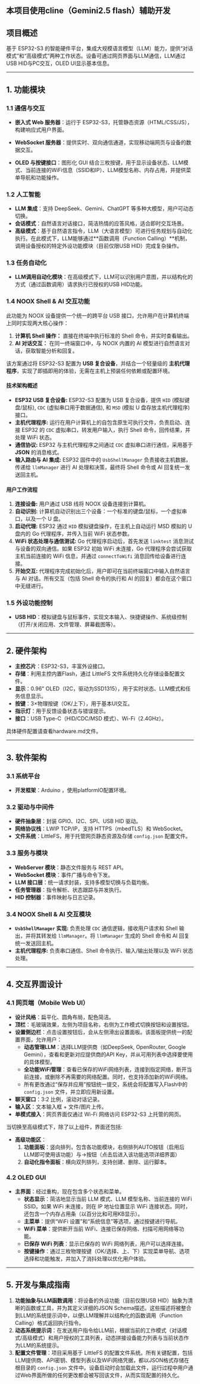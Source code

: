 ## 本项目使用cline（Gemini2.5 flash）辅助开发
## 项目概述

基于 ESP32-S3 的智能硬件平台，集成大规模语言模型（LLM）能力，提供“对话模式”和“高级模式”两种工作状态。设备可通过网页界面与LLM通信，LLM通过USB HID与PC交互，OLED UI显示基本信息。

---

## 1. 功能模块

### 1.1 通信与交互

- **嵌入式 Web 服务器**：运行于 ESP32-S3，托管静态资源（HTML/CSS/JS），构建响应式用户界面。

- **WebSocket 服务器**：提供实时、双向通信通道，实现移动端网页与设备的数据交互。

- **OLED 与按键接口**：图形化 GUI 结合三枚按键，用于显示设备状态、LLM模式、当前连接的WiFi信息（SSID和IP）、LLM模型名称、内存占用，并提供菜单导航和功能操作。

### 1.2 人工智能

- **LLM 集成**：支持 DeepSeek、Gemini、ChatGPT 等多种大模型，用户可动态切换。
- **会话模式**：自然语言对话接口，简洁热情的应答风格，适合即时交互场景。
- **高级模式**：基于自然语言指令，LLM（大语言模型）可进行任务规划与自动化执行。在此模式下，LLM能够通过**函数调用（Function Calling）**机制，调用设备授权的特定外设功能模块（目前仅限USB HID）完成复杂操作。

### 1.3 任务自动化

- **LLM调用自动化模块**：在高级模式下，LLM可以识别用户意图，并以结构化的方式（通过函数调用）请求执行已授权的USB HID功能。

### 1.4 NOOX Shell & AI 交互功能

此功能为 NOOX 设备提供一个统一的跨平台 USB 接口，允许用户在计算机终端上同时实现两大核心操作：

1.  **计算机 Shell 操作：** 直接在终端中执行标准的 Shell 命令，并实时查看输出。
2.  **AI 对话交互：** 在同一终端窗口中，与 NOOX 内置的 AI 模型进行自然语言对话，获取智能分析和回复。

该方案通过将 ESP32-S3 配置为 **USB 复合设备**，并结合一个轻量级的 **主机代理程序**，实现了即插即用的体验，无需在主机上预装任何依赖或配置环境。

#### 技术架构概述

*   **ESP32 USB 复合设备:** ESP32-S3 配置为 USB 复合设备，提供 `HID` (模拟键盘/鼠标), `CDC` (虚拟串口用于数据通信), 和 `MSD` (模拟 U 盘存放主机代理程序) 接口。
*   **主机代理程序:** 运行在用户计算机上的自包含原生可执行文件，负责启动、连接 ESP32 的 `CDC` 虚拟串口，转发用户输入，执行 Shell 命令，回传结果，并处理 WiFi 状态。
*   **通信协议:** ESP32 与主机代理程序之间通过 `CDC` 虚拟串口进行通信，采用基于 **JSON** 的消息格式。
*   **输入路由与 AI 集成:** ESP32 固件中的 `UsbShellManager` 负责接收主机数据，传递给 `llmManager` 进行 AI 处理和决策，最终将 Shell 命令或 AI 回复统一发送回主机。

#### 用户工作流程

1.  **连接设备:** 用户通过 USB 线将 NOOX 设备连接到计算机。
2.  **自动识别:** 计算机自动识别出三个设备：一个标准的键盘/鼠标，一个虚拟串口，以及一个 U 盘。
3.  **启动代理:** ESP32 通过 `HID` 模拟键盘操作，在主机上自动运行 MSD 模拟的 U 盘内的 Go 代理程序，并传入当前 WiFi 状态参数。
4.  **WiFi 状态处理与通信测试:** Go 代理程序启动后，首先发送 `linktest` 消息测试与设备的双向通信。如果 ESP32 初始 WiFi 未连接，Go 代理程序会尝试获取主机当前连接的 WiFi 信息，并通过 `connectToWifi` 消息回传给设备进行连接。
5.  **开始交互:** 代理程序完成初始化后，用户即可在当前终端窗口中输入自然语言与 AI 对话。所有交互（包括 Shell 命令的执行和 AI 的回复）都会在这个窗口中无缝进行。

### 1.5 外设功能控制

- **USB HID**：模拟键盘与鼠标事件，实现文本输入、快捷键操作、系统级控制（打开/关闭应用、文件管理、屏幕截图等）。

---

## 2. 硬件架构

- **主控芯片**：ESP32-S3，丰富外设接口。
- **存储**：利用主控内置Flash，通过 LittleFS 文件系统持久化存储设备配置文件。
- **显示**：0.96" OLED（I2C，驱动为SSD1315），用于实时状态、LLM模式和任务信息显示。
- **按键**：3×物理按键（OK/上下），用于基本UI交互。
- **指示灯**：用于反馈设备状态与错误提示。
- **接口**：USB Type-C（HID/CDC/MSD 模式）、Wi-Fi（2.4GHz）。

具体硬件配置请查看hardware.md文件。

---

## 3. 软件架构

### 3.1 系统平台

- **开发框架**：Arduino ，使用platformIO配置环境。

### 3.2 驱动与中间件

- **硬件抽象层**：封装 GPIO、I2C、SPI、USB HID 驱动。
- **网络协议栈**：LWIP TCP/IP，支持 HTTPS（mbedTLS）和 WebSocket。
- **文件系统**：LittleFS，用于托管网页静态资源及存储 `config.json` 配置文件。

### 3.3 服务与模块

- **WebServer 模块**：静态文件服务与 REST API。
- **WebSocket 模块**：事件广播与命令下发。
- **LLM 接口层**：统一请求封装，支持多模型切换与负载均衡。
- **任务管理器**：指令解析、状态跟踪与并发执行。
- **HID 控制器**：事件映射与日志记录。

### 3.4 NOOX Shell & AI 交互模块

*   **`UsbShellManager` 实现:** 负责处理 `CDC` 通信逻辑，接收用户请求和 Shell 输出，并将其转发给 `llmManager`。将 `llmManager` 生成的 Shell 命令和 AI 回复统一发送回主机。
*   **主机代理程序:** 负责串口通信、Shell 命令执行、输入/输出处理以及 WiFi 状态处理。

---

## 4. 交互界面设计

### 4.1 网页端（Mobile Web UI）

- **设计风格**：扁平化、圆角布局，配色简洁。
- **顶栏**：毛玻璃效果，左侧为项目名称，右侧为工作模式切换按钮和设置按钮。
- **设置侧边栏**：点击设置按钮后，会从左侧滑出设置面板。该面板提供统一的配置界面，允许用户：
  - **动态管理LLM**：选择LLM提供商（如DeepSeek, OpenRouter, Google Gemini），查看和更新对应提供商的API Key，并从可用列表中选择要使用的具体模型。
  - **全功能WiFi管理**：查看已保存的WiFi网络列表，连接到指定网络，断开当前连接，或删除不再需要的网络配置。同时，也支持添加新的WiFi网络。
  - 所有更改通过“保存并应用”按钮统一提交，系统会将配置写入Flash中的 `config.json` 文件，并立即应用新设置。
- **聊天窗口**：3:2 比例，滚动对话记录。
- **输入区**：文本输入框 + 文件/图片上传。
- **单模式接入**：网页界面仅通过 Wi-Fi 网络访问 ESP32-S3 上托管的网页。

当切换至高级模式下，除了以上组件，界面还包括:

- **高级功能区**：
  1. **功能面板**：竖向排列，包含各功能模块，右侧排列AUTO按钮（启用后LLM即可使用该功能）与→按钮（点击后进入该功能选项详细界面）
  2. **自动化指令面板**：横向双列排列，支持创建、删除、运行脚本。

### 4.2 OLED GUI

- **主界面**：经过重构，现在包含多个状态和菜单。
  - **状态显示**：简洁地显示当前 LLM 模式、LLM 模型名称、当前连接的 WiFi SSID。如果 WiFi 未连接，则在 IP 地址位置显示 WiFi 连接状态。同时，还包含一个内存占用条（以百分比和可用KB显示）。
  - **主菜单**：提供“WiFi 设置”和“系统信息”等选项，通过按键进行导航。
  - **WiFi 菜单**：提供断开当前 WiFi、连接已保存网络、扫描可用网络等功能。
  - **已保存 WiFi 列表**：显示已保存的 WiFi 网络列表，用户可以选择连接。
  - **按键操作**：通过三枚物理按键（OK/选择、上、下）实现菜单导航、选项选择和功能触发，并加入了消抖处理以优化用户体验。

---

## 5. 开发与集成指南

1.  **功能抽象与LLM函数调用**：将设备的外设功能（目前仅限USB HID）抽象为清晰的函数或工具，并为其定义详细的JSON Schema描述。这些描述将被整合到LLM的系统提示词中，以便LLM理解并以结构化的函数调用（Function Calling）格式返回执行指令。
2.  **动态系统提示词**：在发送用户指令给LLM前，根据当前的工作模式（对话模式/高级模式）和用户授权的工具列表，动态拼接设备能力列表与当前状态作为LLM的系统提示。
3.  **配置文件管理**：项目采用基于 LittleFS 的配置文件系统。所有关键配置，包括LLM提供商、API密钥、模型列表以及WiFi网络凭据，都以JSON格式存储在根目录的 `config.json` 文件中。设备启动时会加载此文件，运行过程中用户通过Web界面所做的任何更改都会被写回该文件，从而实现配置的持久化。
